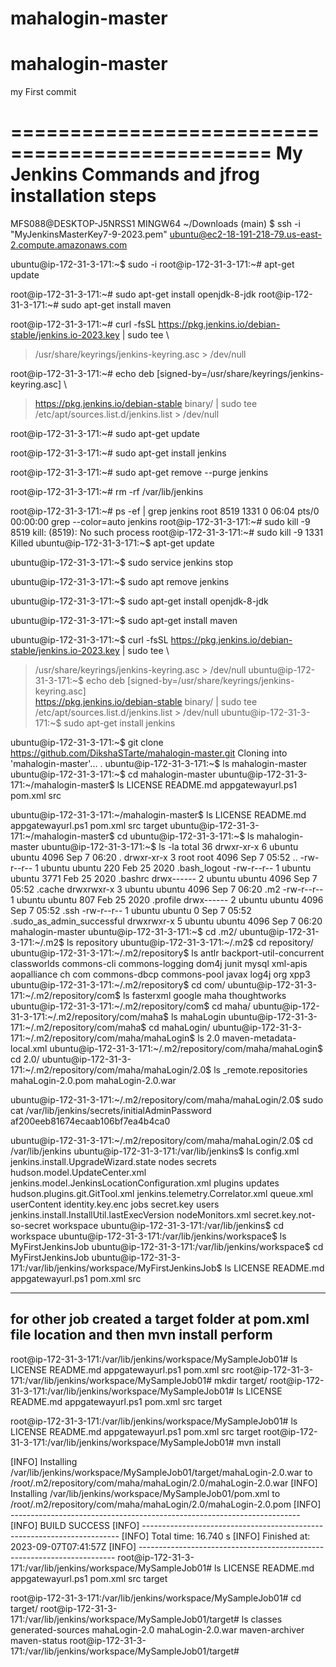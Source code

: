 # mahalogin-master
# mahalogin-master
my First commit


================================================
My Jenkins Commands  and jfrog installation steps
=================================================
MFS088@DESKTOP-J5NRSS1 MINGW64 ~/Downloads (main)
$ ssh -i "MyJenkinsMasterKey7-9-2023.pem" ubuntu@ec2-18-191-218-79.us-east-2.compute.amazonaws.com

ubuntu@ip-172-31-3-171:~$ sudo -i
root@ip-172-31-3-171:~# apt-get update

root@ip-172-31-3-171:~# sudo apt-get install openjdk-8-jdk
root@ip-172-31-3-171:~# sudo apt-get install maven

root@ip-172-31-3-171:~# curl -fsSL https://pkg.jenkins.io/debian-stable/jenkins.io-2023.key | sudo tee \
>   /usr/share/keyrings/jenkins-keyring.asc > /dev/null
> 
root@ip-172-31-3-171:~# echo deb [signed-by=/usr/share/keyrings/jenkins-keyring.asc] \
>   https://pkg.jenkins.io/debian-stable binary/ | sudo tee \
>   /etc/apt/sources.list.d/jenkins.list > /dev/null
> 
root@ip-172-31-3-171:~# sudo apt-get update

root@ip-172-31-3-171:~# sudo apt-get install jenkins

root@ip-172-31-3-171:~# sudo apt-get remove --purge jenkins

root@ip-172-31-3-171:~#  rm -rf /var/lib/jenkins

root@ip-172-31-3-171:~# ps -ef | grep jenkins
root        8519    1331  0 06:04 pts/0    00:00:00 grep --color=auto jenkins
root@ip-172-31-3-171:~# sudo kill -9 8519
kill: (8519): No such process
root@ip-172-31-3-171:~# sudo kill -9 1331
Killed
ubuntu@ip-172-31-3-171:~$ apt-get update

ubuntu@ip-172-31-3-171:~$ sudo service jenkins stop

ubuntu@ip-172-31-3-171:~$ sudo apt remove jenkins

ubuntu@ip-172-31-3-171:~$ sudo apt-get install openjdk-8-jdk

ubuntu@ip-172-31-3-171:~$ sudo apt-get install maven

ubuntu@ip-172-31-3-171:~$ curl -fsSL https://pkg.jenkins.io/debian-stable/jenkins.io-2023.key | sudo tee \
>   /usr/share/keyrings/jenkins-keyring.asc > /dev/null
ubuntu@ip-172-31-3-171:~$ echo deb [signed-by=/usr/share/keyrings/jenkins-keyring.asc] \
>   https://pkg.jenkins.io/debian-stable binary/ | sudo tee \
>   /etc/apt/sources.list.d/jenkins.list > /dev/null
ubuntu@ip-172-31-3-171:~$ sudo apt-get install jenkins

ubuntu@ip-172-31-3-171:~$ git clone https://github.com/DikshaSTarte/mahalogin-master.git
Cloning into 'mahalogin-master'...
.
ubuntu@ip-172-31-3-171:~$ ls
mahalogin-master
ubuntu@ip-172-31-3-171:~$ cd mahalogin-master
ubuntu@ip-172-31-3-171:~/mahalogin-master$ ls
LICENSE  README.md  appgatewayurl.ps1  pom.xml  src


ubuntu@ip-172-31-3-171:~/mahalogin-master$ ls
LICENSE  README.md  appgatewayurl.ps1  pom.xml  src  target
ubuntu@ip-172-31-3-171:~/mahalogin-master$ cd
ubuntu@ip-172-31-3-171:~$ ls
mahalogin-master
ubuntu@ip-172-31-3-171:~$ ls -la
total 36
drwxr-xr-x 6 ubuntu ubuntu 4096 Sep  7 06:20 .
drwxr-xr-x 3 root   root   4096 Sep  7 05:52 ..
-rw-r--r-- 1 ubuntu ubuntu  220 Feb 25  2020 .bash_logout
-rw-r--r-- 1 ubuntu ubuntu 3771 Feb 25  2020 .bashrc
drwx------ 2 ubuntu ubuntu 4096 Sep  7 05:52 .cache
drwxrwxr-x 3 ubuntu ubuntu 4096 Sep  7 06:20 .m2
-rw-r--r-- 1 ubuntu ubuntu  807 Feb 25  2020 .profile
drwx------ 2 ubuntu ubuntu 4096 Sep  7 05:52 .ssh
-rw-r--r-- 1 ubuntu ubuntu    0 Sep  7 05:52 .sudo_as_admin_successful
drwxrwxr-x 5 ubuntu ubuntu 4096 Sep  7 06:20 mahalogin-master
ubuntu@ip-172-31-3-171:~$ cd .m2/
ubuntu@ip-172-31-3-171:~/.m2$ ls
repository
ubuntu@ip-172-31-3-171:~/.m2$ cd repository/
ubuntu@ip-172-31-3-171:~/.m2/repository$ ls
antlr        backport-util-concurrent  classworlds  commons-cli   commons-logging  dom4j  junit  mysql  xml-apis
aopalliance  ch                        com          commons-dbcp  commons-pool     javax  log4j  org    xpp3
ubuntu@ip-172-31-3-171:~/.m2/repository$ cd com/
ubuntu@ip-172-31-3-171:~/.m2/repository/com$ ls
fasterxml  google  maha  thoughtworks
ubuntu@ip-172-31-3-171:~/.m2/repository/com$ cd maha/
ubuntu@ip-172-31-3-171:~/.m2/repository/com/maha$ ls
mahaLogin
ubuntu@ip-172-31-3-171:~/.m2/repository/com/maha$ cd mahaLogin/
ubuntu@ip-172-31-3-171:~/.m2/repository/com/maha/mahaLogin$ ls
2.0  maven-metadata-local.xml
ubuntu@ip-172-31-3-171:~/.m2/repository/com/maha/mahaLogin$ cd 2.0/
ubuntu@ip-172-31-3-171:~/.m2/repository/com/maha/mahaLogin/2.0$ ls
_remote.repositories  mahaLogin-2.0.pom  mahaLogin-2.0.war

ubuntu@ip-172-31-3-171:~/.m2/repository/com/maha/mahaLogin/2.0$ sudo cat /var/lib/jenkins/secrets/initialAdminPassword
af200eeb81674ecaab106bf7ea4b4ca0

ubuntu@ip-172-31-3-171:~/.m2/repository/com/maha/mahaLogin/2.0$ cd /var/lib/jenkins
ubuntu@ip-172-31-3-171:/var/lib/jenkins$ ls
config.xml                                   jenkins.install.UpgradeWizard.state             nodes                     secrets
hudson.model.UpdateCenter.xml                jenkins.model.JenkinsLocationConfiguration.xml  plugins                   updates
hudson.plugins.git.GitTool.xml               jenkins.telemetry.Correlator.xml                queue.xml                 userContent
identity.key.enc                             jobs                                            secret.key                users
jenkins.install.InstallUtil.lastExecVersion  nodeMonitors.xml                                secret.key.not-so-secret  workspace
ubuntu@ip-172-31-3-171:/var/lib/jenkins$ cd workspace
ubuntu@ip-172-31-3-171:/var/lib/jenkins/workspace$ ls
MyFirstJenkinsJob
ubuntu@ip-172-31-3-171:/var/lib/jenkins/workspace$ cd MyFirstJenkinsJob
ubuntu@ip-172-31-3-171:/var/lib/jenkins/workspace/MyFirstJenkinsJob$ ls
LICENSE  README.md  appgatewayurl.ps1  pom.xml  src

--------------------------------------
for other job created a target folder at pom.xml file location and then mvn install perform 
------------------------
root@ip-172-31-3-171:/var/lib/jenkins/workspace/MySampleJob01# ls
LICENSE  README.md  appgatewayurl.ps1  pom.xml  src
root@ip-172-31-3-171:/var/lib/jenkins/workspace/MySampleJob01# mkdir target/
root@ip-172-31-3-171:/var/lib/jenkins/workspace/MySampleJob01# ls
LICENSE  README.md  appgatewayurl.ps1  pom.xml  src  target



root@ip-172-31-3-171:/var/lib/jenkins/workspace/MySampleJob01# ls
LICENSE  README.md  appgatewayurl.ps1  pom.xml  src  target
root@ip-172-31-3-171:/var/lib/jenkins/workspace/MySampleJob01# mvn install

[INFO] Installing /var/lib/jenkins/workspace/MySampleJob01/target/mahaLogin-2.0.war to /root/.m2/repository/com/maha/mahaLogin/2.0/mahaLogin-2.0.war
[INFO] Installing /var/lib/jenkins/workspace/MySampleJob01/pom.xml to /root/.m2/repository/com/maha/mahaLogin/2.0/mahaLogin-2.0.pom
[INFO] ------------------------------------------------------------------------
[INFO] BUILD SUCCESS
[INFO] ------------------------------------------------------------------------
[INFO] Total time:  16.740 s
[INFO] Finished at: 2023-09-07T07:41:57Z
[INFO] ------------------------------------------------------------------------
root@ip-172-31-3-171:/var/lib/jenkins/workspace/MySampleJob01# ls
LICENSE  README.md  appgatewayurl.ps1  pom.xml  src  target

root@ip-172-31-3-171:/var/lib/jenkins/workspace/MySampleJob01# cd target/
root@ip-172-31-3-171:/var/lib/jenkins/workspace/MySampleJob01/target# ls
classes  generated-sources  mahaLogin-2.0  mahaLogin-2.0.war  maven-archiver  maven-status
root@ip-172-31-3-171:/var/lib/jenkins/workspace/MySampleJob01/target#
